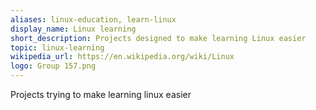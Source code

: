 ```yaml
---
aliases: linux-education, learn-linux
display_name: Linux learning
short_description: Projects designed to make learning Linux easier
topic: linux-learning
wikipedia_url: https://en.wikipedia.org/wiki/Linux
logo: Group 157.png
---
```

Projects trying to make learning linux easier
